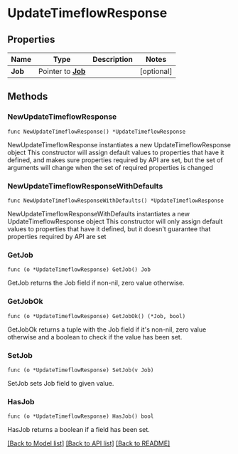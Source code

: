 # UpdateTimeflowResponse

## Properties

Name | Type | Description | Notes
------------ | ------------- | ------------- | -------------
**Job** | Pointer to [**Job**](Job.md) |  | [optional] 

## Methods

### NewUpdateTimeflowResponse

`func NewUpdateTimeflowResponse() *UpdateTimeflowResponse`

NewUpdateTimeflowResponse instantiates a new UpdateTimeflowResponse object
This constructor will assign default values to properties that have it defined,
and makes sure properties required by API are set, but the set of arguments
will change when the set of required properties is changed

### NewUpdateTimeflowResponseWithDefaults

`func NewUpdateTimeflowResponseWithDefaults() *UpdateTimeflowResponse`

NewUpdateTimeflowResponseWithDefaults instantiates a new UpdateTimeflowResponse object
This constructor will only assign default values to properties that have it defined,
but it doesn't guarantee that properties required by API are set

### GetJob

`func (o *UpdateTimeflowResponse) GetJob() Job`

GetJob returns the Job field if non-nil, zero value otherwise.

### GetJobOk

`func (o *UpdateTimeflowResponse) GetJobOk() (*Job, bool)`

GetJobOk returns a tuple with the Job field if it's non-nil, zero value otherwise
and a boolean to check if the value has been set.

### SetJob

`func (o *UpdateTimeflowResponse) SetJob(v Job)`

SetJob sets Job field to given value.

### HasJob

`func (o *UpdateTimeflowResponse) HasJob() bool`

HasJob returns a boolean if a field has been set.


[[Back to Model list]](../README.md#documentation-for-models) [[Back to API list]](../README.md#documentation-for-api-endpoints) [[Back to README]](../README.md)


